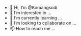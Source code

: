 - 👋 Hi, I’m @Komangsudi
- 👀 I’m interested in ...
- 🌱 I’m currently learning ...
- 💞️ I’m looking to collaborate on ...
- 📫 How to reach me ...

<!---
Komangsudi/Komangsudi is a ✨ special ✨ repository because its `README.md` (this file) appears on your GitHub profile.
You can click the Preview link to take a look at your changes.
--->
